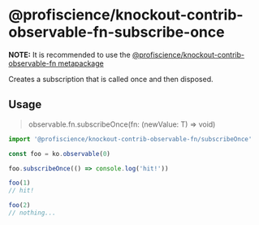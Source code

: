 # @profiscience/knockout-contrib-observable-fn-subscribe-once

**NOTE:** It is recommended to use the [@profiscience/knockout-contrib-observable-fn metapackage](../observable.fn)

Creates a subscription that is called once and then disposed.

## Usage
> observable<T>.fn.subscribeOnce(fn: (newValue: T) => void)

```javascript
import '@profiscience/knockout-contrib-observable-fn/subscribeOnce'

const foo = ko.observable(0)

foo.subscribeOnce(() => console.log('hit!'))

foo(1)
// hit!

foo(2)
// nothing...
```